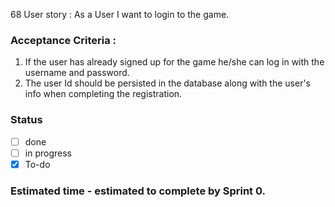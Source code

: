 68 User story : As a User I want to login to the game. <br>
### Acceptance Criteria : <br>
1. If the user has already signed up for the game he/she can log in with the username and password.
1. The user Id should be persisted in the database along with the user's info when completing the registration.
### Status 
- [ ] done
- [ ] in progress
- [x] To-do
### Estimated time - estimated to complete by Sprint 0.



